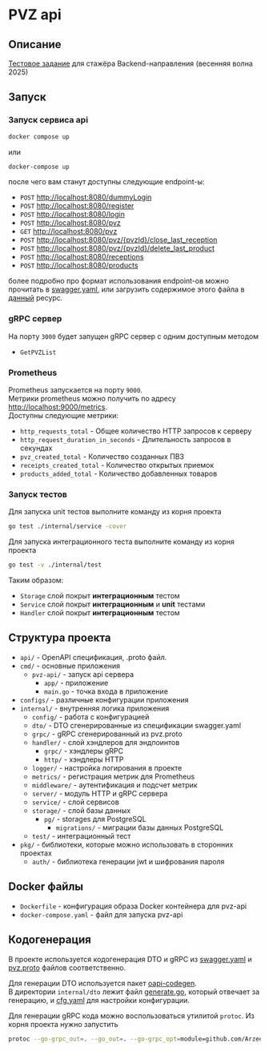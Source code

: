 # PVZ api

## Описание

[Тестовое задание](https://github.com/avito-tech/tech-internship/blob/main/Tech%20Internships/Backend/Backend-trainee-assignment-spring-2025/Backend-trainee-assignment-spring-2025.md) для стажёра Backend-направления (весенняя волна 2025)

## Запуск

### Запуск сервиса api 
```bash
docker compose up
```
или
```bash
docker-compose up
```

после чего вам станут доступны следующие endpoint-ы:
- `POST`    <http://localhost:8080/dummyLogin>
- `POST`    <http://localhost:8080/register>
- `POST`    <http://localhost:8080/login>
- `POST`    <http://localhost:8080/pvz>
- `GET`     <http://localhost:8080/pvz>
- `POST`    <http://localhost:8080/pvz/{pvzId}/close_last_reception>
- `POST`    <http://localhost:8080/pvz/{pvzId}/delete_last_product>
- `POST`    <http://localhost:8080/receptions>
- `POST`    <http://localhost:8080/products>

более подробно про формат использования endpoint-ов можно прочитать в [swagger.yaml](api/swagger.yaml), или загрузить содержимое этого файла в [данный](https://editor.swagger.io/) ресурс.

### gRPC сервер
На порту `3000` будет запущен gRPC сервер c одним доступным методом
- `GetPVZList`

### Prometheus
Prometheus запускается на порту `9000`.   
Метрики prometheus можно получить по адресу <http://localhost:9000/metrics>.   
Доступны следующие метрики:
- `http_requests_total` - Общее количество HTTP запросов к серверу
- `http_request_duration_in_seconds` - Длительность запросов в секундах
- `pvz_created_total` - Количество созданных ПВЗ
- `receipts_created_total` - Количество открытых приемок
- `products_added_total` - Количество добавленных товаров

### Запуск тестов

Для запуска unit тестов выполните команду из корня проекта
```bash
go test ./internal/service -cover
```
Для запуска интеграционного теста выполните команду из корня проекта
```bash
go test -v ./internal/test
```

Таким образом:
- `Storage` слой покрыт **интеграционным** тестом
- `Service` слой покрыт **интеграционным** и **unit** тестами
- `Handler` слой покрыт **интеграционным** тестом

## Структура проекта

- `api/` - OpenAPI спецификация, .proto файл.
- `cmd/` - основные приложения
    - `pvz-api/` - запуск api сервера
        - `app/` - приложение
        - `main.go` - точка входа в приложение 
- `configs/` - различные конфигурации приложения
- `internal/` - внутренняя логика приложения
    - `config/` - работа с конфигурацией
    - `dto/` - DTO сгенерированные из спецификации swagger.yaml
    - `grpc/` - gRPC сгенерированный из pvz.proto
    - `handler/` - слой хэндлеров для эндпоинтов
        - `grpc/` - хэндлеры gRPC
        - `http/` - хэндлеры HTTP
    - `logger/` - настройка логирования в проекте
    - `metrics/` - регистрация метрик для Prometheus
    - `middleware/` - аутентификация и подсчет метрик
    - `server/` - модуль HTTP и gRPC сервера
    - `service/` - слой сервисов
    - `storage/` - слой базы данных
        - `pg/` - storages для PostgreSQL
            - `migrations/` - миграции базы данных PostgreSQL
    - `test/` - интеграционный тест
- `pkg/` - библиотеки, которые можно использовать в сторонних проектах
    - `auth/` - библиотека генерации jwt и шифрования пароля


## Docker файлы

- `Dockerfile` - конфигурация образа Docker контейнера для pvz-api
- `docker-compose.yaml` - файл для запуска pvz-api

## Кодогенерация

В проекте используется кодогенерация DTO и gRPC из [swagger.yaml](api/swagger.yaml) и [pvz.proto](api/pvz.proto) файлов соответственно.


Для генерации DTO используется пакет [oapi-codegen](https://github.com/oapi-codegen/oapi-codegen).    
В директории `internal/dto` лежит файл [generate.go](internal/dto/generate.go), который отвечает за генерацию, и [cfg.yaml](internal/dto/cfg.yaml) для настройки конфигурации.

Для генерации gRPC кода можно воспользоваться утилитой `protoc`.
Из корня проекта нужно запустить
```bash
protoc --go-grpc_out=. --go_out=. --go-grpc_opt=module=github.com/Arzeeq/pvz-api --go_opt=module=github.com/Arzeeq/pvz-api ./api/pvz.proto
```